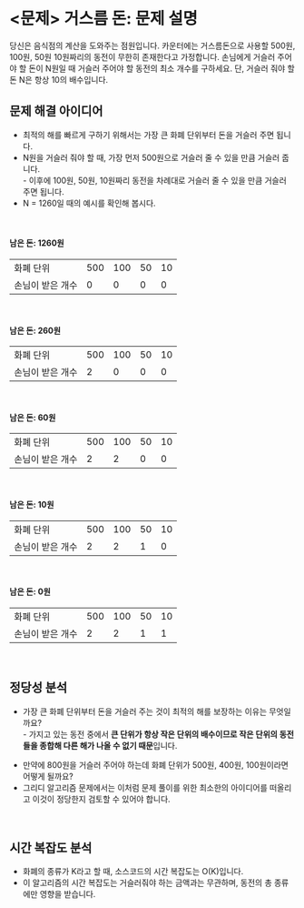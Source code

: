 <h1><문제> 거스름 돈: 문제 설명</h1>
당신은 음식점의 계산을 도와주는 점원입니다. 카운터에는 거스름돈으로 사용할 500원, 100원, 50원 10원짜리의 동전이 무한히 존재한다고 가정합니다. 손님에게 거슬러 주어야 할 돈이 N원일 때 거슬러 주어야 할 동전의 최소 개수를 구하세요. 단, 거슬러 줘야 할 돈 N은 항상 10의 배수입니다.

<br>

<h2>문제 해결 아이디어</h2>
<ul>
    <li>최적의 해를 빠르게 구하기 위해서는 가장 큰 화폐 단위부터 돈을 거슬러 주면 됩니다.</li>
    <li>N원을 거슬러 줘야 할 때, 가장 먼저 500원으로 거슬러 줄 수 있을 만큼 거슬러 줍니다.</li>
        - 이후에 100원, 50원, 10원짜리 동전을 차례대로 거슬러 줄 수 있을 만큼 거슬러 주면 됩니다.
    <li>N = 1260일 때의 예시를 확인해 봅시다.</li>
</ul>

<br>

<h4>남은 돈: 1260원</h4>
<table>
    <tr>
        <td>화폐 단위</td>
        <td>500</td>
        <td>100</td>
        <td>50</td>
        <td>10</td>
    </tr>
    <tr>
        <td>손님이 받은 개수</td>
        <td>0</td>
        <td>0</td>
        <td>0</td>
        <td>0</td>
    </tr>
</table>

<br>

<h4>남은 돈: 260원</h4>
<table>
    <tr>
        <td>화폐 단위</td>
        <td>500</td>
        <td>100</td>
        <td>50</td>
        <td>10</td>
    </tr>
    <tr>
        <td>손님이 받은 개수</td>
        <td>2</td>
        <td>0</td>
        <td>0</td>
        <td>0</td>
    </tr>
</table>

<br>

<h4>남은 돈: 60원</h4>
<table>
    <tr>
        <td>화폐 단위</td>
        <td>500</td>
        <td>100</td>
        <td>50</td>
        <td>10</td>
    </tr>
    <tr>
        <td>손님이 받은 개수</td>
        <td>2</td>
        <td>2</td>
        <td>0</td>
        <td>0</td>
    </tr>
</table>

<br>

<h4>남은 돈: 10원</h4>
<table>
    <tr>
        <td>화폐 단위</td>
        <td>500</td>
        <td>100</td>
        <td>50</td>
        <td>10</td>
    </tr>
    <tr>
        <td>손님이 받은 개수</td>
        <td>2</td>
        <td>2</td>
        <td>1</td>
        <td>0</td>
    </tr>
</table>

<br>

<h4>남은 돈: 0원</h4>
<table>
    <tr>
        <td>화폐 단위</td>
        <td>500</td>
        <td>100</td>
        <td>50</td>
        <td>10</td>
    </tr>
    <tr>
        <td>손님이 받은 개수</td>
        <td>2</td>
        <td>2</td>
        <td>1</td>
        <td>1</td>
    </tr>
</table>

<br>

<h2>정당성 분석</h2>
<ul>
    <li>가장 큰 화폐 단위부터 돈을 거슬러 주는 것이 최적의 해를 보장하는 이유는 무엇일까요?</li>
    - 가지고 있는 동전 중에서 <b>큰 단위가 항상 작은 단위의 배수이므로 작은 단위의 동전들을 종합해 다른 해가 나올 수 없기 때문</b>입니다.</p>
    <li>만약에 800원을 거슬러 주어야 하는데 화폐 단위가 500원, 400원, 100원이라면 어떻게 될까요?</li>
    <li>그리디 알고리즘 문제에서는 이처럼 문제 풀이를 위한 최소한의 아이디어를 떠올리고 이것이 정당한지 검토할 수 있어야 합니다.</li>
</ul>

<br>

<h2>시간 복잡도 분석</h2>
<ul>
    <li>화폐의 종류가 K라고 할 때, 소스코드의 시간 복잡도는 O(K)입니다.</li>
    <li>이 알고리즘의 시간 복잡도는 거슬러줘야 하는 금액과는 무관하며, 동전의 총 종류에만 영향을 받습니다.</li>
</ul>

